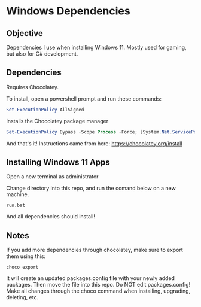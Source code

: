 # Windows Dependencies

## Objective
Dependencies I use when installing Windows 11. Mostly used for gaming, but also for C# development.

## Dependencies
Requires Chocolatey.

To install, open a powershell prompt and run these commands:

```powershell
Set-ExecutionPolicy AllSigned
```

Installs the Chocolatey package manager
```powershell
Set-ExecutionPolicy Bypass -Scope Process -Force; [System.Net.ServicePointManager]::SecurityProtocol = [System.Net.ServicePointManager]::SecurityProtocol -bor 3072; iex ((New-Object System.Net.WebClient).DownloadString('https://community.chocolatey.org/install.ps1'))
```

And that's it! Instructions came from here:
https://chocolatey.org/install

## Installing Windows 11 Apps
Open a new terminal as administrator

Change directory into this repo, and run the comand below on a new machine.

`run.bat`

And all dependencies should install!

## Notes
If you add more dependencies through chocolatey, make sure to export them using this:
```
choco export
```

It will create an updated packages.config file with your newly added packages. Then move the file into this repo. Do NOT edit packages.config! Make all changes through the choco command when installing, upgrading, deleting, etc.